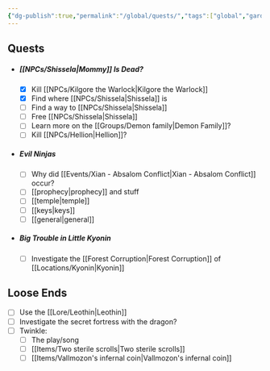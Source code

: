 ```yaml
---
{"dg-publish":true,"permalink":"/global/quests/","tags":["global","gardenEntry"],"noteIcon":""}
---
```


## Quests
- ##### [[NPCs/Shissela\|Mommy]] Is Dead?
	- [x] Kill [[NPCs/Kilgore the Warlock\|Kilgore the Warlock]]
	- [x] Find where [[NPCs/Shissela\|Shissela]] is
	- [ ] Find a way to [[NPCs/Shissela\|Shissela]]
	- [ ] Free [[NPCs/Shissela\|Shissela]]
	- [ ] Learn more on the [[Groups/Demon family\|Demon Family]]?
	- [ ] Kill [[NPCs/Hellion\|Hellion]]?
- ##### Evil Ninjas
	- [ ] Why did [[Events/Xian - Absalom Conflict\|Xian - Absalom Conflict]] occur?
	- [ ] [[prophecy\|prophecy]] and stuff
	- [ ] [[temple\|temple]]
	- [ ] [[keys\|keys]]
	- [ ] [[general\|general]]
- ##### Big Trouble in Little Kyonin
	- [ ] Investigate the [[Forest Corruption\|Forest Corruption]] of [[Locations/Kyonin\|Kyonin]]

## Loose Ends
- [ ] Use the [[Lore/Leothin\|Leothin]]
- [ ] Investigate the secret fortress with the dragon?
- [ ] Twinkle:
	- [ ] The play/song
	- [ ] [[Items/Two sterile scrolls\|Two sterile scrolls]]
	- [ ] [[Items/Vallmozon's infernal coin\|Vallmozon's infernal coin]]